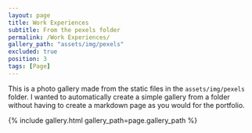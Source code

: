```yaml
---
layout: page
title: Work Experiences
subtitle: From the pexels folder
permalink: /Work Experiences/
gallery_path: "assets/img/pexels"
excluded: true
position: 3
tags: [Page]
---
```


This is a photo gallery made from the static files in the `assets/img/pexels` folder. 
I wanted to automatically create a simple gallery from a folder without having to create a markdown page as you would for the portfolio.


{% include gallery.html gallery_path=page.gallery_path %}
